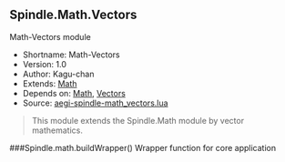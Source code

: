 Spindle.Math.Vectors
--------------------
Math-Vectors module

* Shortname: Math-Vectors
* Version: 1.0
* Author: Kagu-chan
* Extends: [Math](../modules/math.md)
* Depends on: [Math](../modules/math.md), [Vectors](../modules/vectors.md)
* Source: [aegi-spindle-math_vectors.lua](https://github.com/Kagurame/AegiSpindle/blob/master/src/aegi-spindle-math_vectors.lua)
> This module extends the Spindle.Math module by vector mathematics.

###Spindle.math.buildWrapper()
Wrapper function for core application
